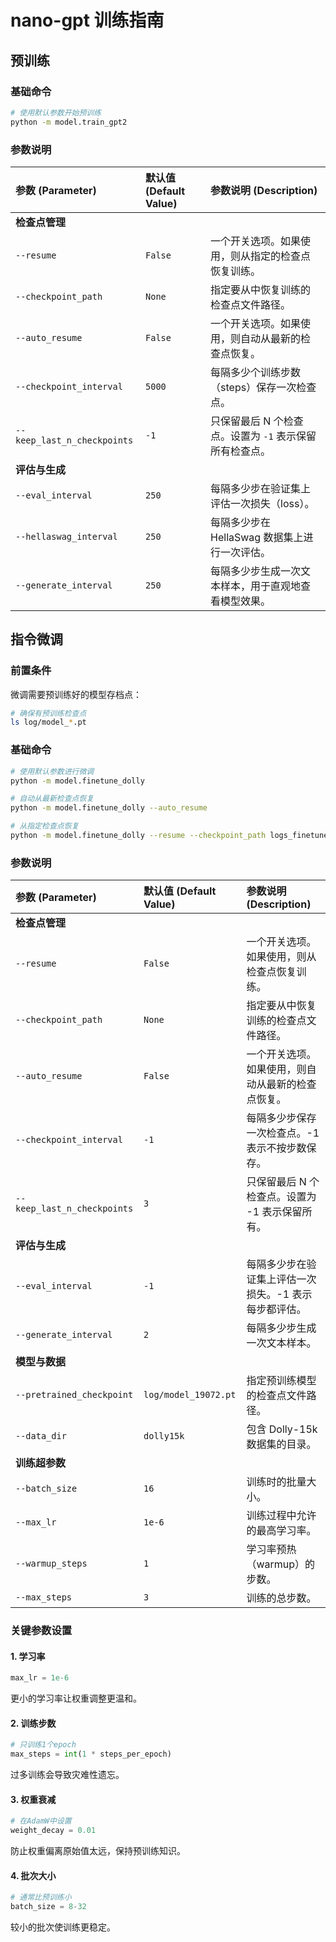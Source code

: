 # nano-gpt 训练指南

## 预训练

### 基础命令

```bash
# 使用默认参数开始预训练
python -m model.train_gpt2
```

### 参数说明

| 参数 (Parameter)            | 默认值 (Default Value) | 参数说明 (Description)                                  |
| :-------------------------- | :--------------------- | :------------------------------------------------------ |
| **检查点管理**              |                        |                                                         |
| `--resume`                  | `False`                | 一个开关选项。如果使用，则从指定的检查点恢复训练。      |
| `--checkpoint_path`         | `None`                 | 指定要从中恢复训练的检查点文件路径。                    |
| `--auto_resume`             | `False`                | 一个开关选项。如果使用，则自动从最新的检查点恢复。      |
| `--checkpoint_interval`     | `5000`                 | 每隔多少个训练步数（steps）保存一次检查点。             |
| `--keep_last_n_checkpoints` | `-1`                   | 只保留最后 N 个检查点。设置为 `-1` 表示保留所有检查点。 |
| **评估与生成**              |                        |                                                         |
| `--eval_interval`           | `250`                  | 每隔多少步在验证集上评估一次损失（loss）。              |
| `--hellaswag_interval`      | `250`                  | 每隔多少步在 HellaSwag 数据集上进行一次评估。           |
| `--generate_interval`       | `250`                  | 每隔多少步生成一次文本样本，用于直观地查看模型效果。    |

## 指令微调

### 前置条件

微调需要预训练好的模型存档点：

```bash
# 确保有预训练检查点
ls log/model_*.pt
```

### 基础命令

```bash
# 使用默认参数进行微调
python -m model.finetune_dolly

# 自动从最新检查点恢复
python -m model.finetune_dolly --auto_resume

# 从指定检查点恢复
python -m model.finetune_dolly --resume --checkpoint_path logs_finetune/model_00100.pt
```

### 参数说明

| 参数 (Parameter)            | 默认值 (Default Value) | 参数说明 (Description)                                |
| :-------------------------- | :--------------------- | :---------------------------------------------------- |
| **检查点管理**              |                        |                                                       |
| `--resume`                  | `False`                | 一个开关选项。如果使用，则从检查点恢复训练。          |
| `--checkpoint_path`         | `None`                 | 指定要从中恢复训练的检查点文件路径。                  |
| `--auto_resume`             | `False`                | 一个开关选项。如果使用，则自动从最新的检查点恢复。    |
| `--checkpoint_interval`     | `-1`                   | 每隔多少步保存一次检查点。-1 表示不按步数保存。       |
| `--keep_last_n_checkpoints` | `3`                    | 只保留最后 N 个检查点。设置为 -1 表示保留所有。       |
| **评估与生成**              |                        |                                                       |
| `--eval_interval`           | `-1`                   | 每隔多少步在验证集上评估一次损失。-1 表示每步都评估。 |
| `--generate_interval`       | `2`                    | 每隔多少步生成一次文本样本。                          |
| **模型与数据**              |                        |                                                       |
| `--pretrained_checkpoint`   | `log/model_19072.pt`   | 指定预训练模型的检查点文件路径。                      |
| `--data_dir`                | `dolly15k`             | 包含 Dolly-15k 数据集的目录。                         |
| **训练超参数**              |                        |                                                       |
| `--batch_size`              | `16`                   | 训练时的批量大小。                                    |
| `--max_lr`                  | `1e-6`                 | 训练过程中允许的最高学习率。                          |
| `--warmup_steps`            | `1`                    | 学习率预热（warmup）的步数。                          |
| `--max_steps`               | `3`                    | 训练的总步数。                                        |

### 关键参数设置

#### 1. 学习率

```python
max_lr = 1e-6
```

更小的学习率让权重调整更温和。

#### 2. 训练步数

```python
# 只训练1个epoch
max_steps = int(1 * steps_per_epoch)
```

过多训练会导致灾难性遗忘。

#### 3. 权重衰减

```python
# 在AdamW中设置
weight_decay = 0.01
```

防止权重偏离原始值太远，保持预训练知识。

#### 4. 批次大小

```python
# 通常比预训练小
batch_size = 8-32
```

较小的批次使训练更稳定。
